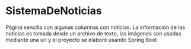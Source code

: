# SistemaDeNoticias
Página sencilla con algunas columnas con noticias. La información de las noticias es tomada desde un archivo de texto, las imágenes son usadas mediante una url y el proyecto se elaboró usando Spring Boot
